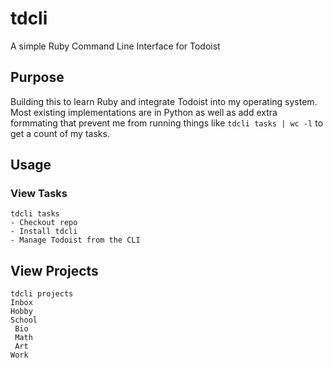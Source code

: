 # tdcli
A simple Ruby Command Line Interface for Todoist

## Purpose
Building this to learn Ruby and integrate Todoist into my operating system. Most existing implementations are in Python as well as add extra formmating that prevent me from running things like `tdcli tasks | wc -l` to get a count of my tasks.

## Usage
### View Tasks
```
tdcli tasks
- Checkout repo
- Install tdcli
- Manage Todoist from the CLI
```

## View Projects
```
tdcli projects
Inbox
Hobby
School
 Bio
 Math
 Art
Work
```
